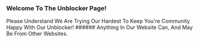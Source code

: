### Welcome To The Unblocker Page!
Please Understand We Are Trying Our Hardest To Keep You're Community Happy With Our Unblocker!                                                                      ###### Anything In Our Website Can, And May Be From Other Websites.

